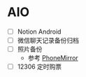 # AIO

- [ ] Notion Android
- [ ] 微信聊天记录备份归档
- [ ] 照片备份
  - 参考 [PhoneMirror](https://github.com/KikiLetGo/PhoneMirror)
- [ ] 12306 定时购票
